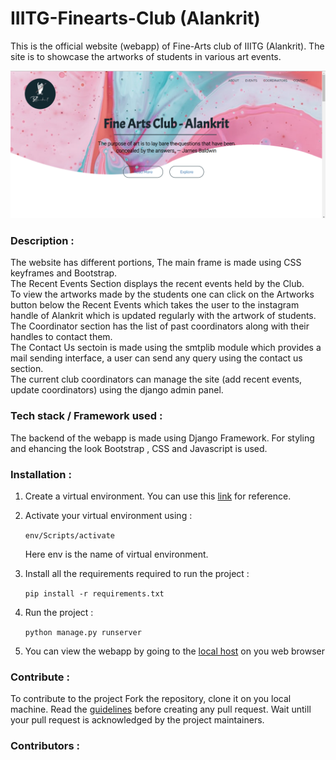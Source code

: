 # IIITG-Finearts-Club (Alankrit)

This is the official website (webapp) of Fine-Arts club of IIITG (Alankrit). The site is to showcase the artworks of students in various art events. 

![Alt text]( ./media/pictures/main.png "Main page of website")


### Description :
The website has different portions, The main frame is made using CSS keyframes and Bootstrap. \
The Recent Events Section displays the recent events held by the Club.\
To view the artworks made by the students one can click on the Artworks button below the Recent Events which takes the user to the instagram handle of Alankrit which is updated regularly with the artwork of students. \
The Coordinator section has the list of past coordinators along with their handles to contact them. \
The Contact Us sectoin is made using the smtplib module which provides a mail sending interface, a user can send any query using the contact us section. \
The current club coordinators can manage the site (add recent events, update coordinators) using the django admin panel. 



### Tech stack / Framework used : 
The backend of the webapp is made using Django Framework. For styling and ehancing the look Bootstrap , CSS and Javascript is used.

### Installation :

1. Create a virtual environment. You can use this [link](https://docs.python.org/3/library/venv.html) for reference.

2. Activate your virtual environment using : 
    
    ```env/Scripts/activate``` 
    
    Here env is the name of virtual environment.

3. Install all the requirements required to run the project : 
    
    ```pip install -r requirements.txt```

4. Run the project : 
    
    ```python manage.py runserver```

5. You can view the webapp by going to the [local host](http://127.0.0.1:8000/) on you web browser



### Contribute :
To contribute to the project Fork the repository, clone it on you local machine. Read the [guidelines](https://github.com/IIITG-Open-Source/Guidelines) before creating any pull request. 
Wait untill your pull request is acknowledged by the project maintainers.

### Contributors :

<!-- readme: contributors -start -->
<!-- readme: contributors -end -->




